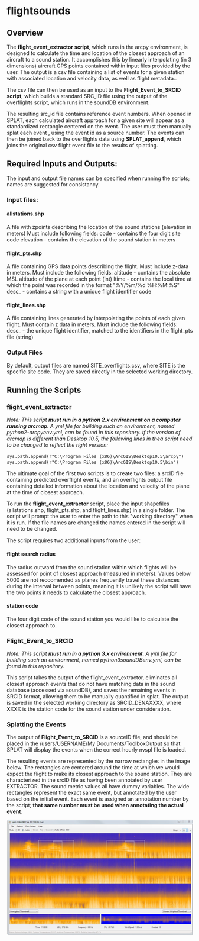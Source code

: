 # flightsounds
## Overview
The **flight_event_extractor script**, which runs in the arcpy environment,  is designed to calculate the time and location of the closest approach of an aircraft to a sound station. It accomplishes this by linearly interpolating (in 3 dimensions) aircraft GPS points contained within input files provided by the user. The output is a csv file containing a list of events for a given station with associated location and velocity data, as well as flight metadata..

The csv file can then be used as an input to the **Flight_Event_to_SRCID script**, which builds a standard SRC_ID file using the output of the overflights script, which runs in the soundDB environment.

The resulting src_id file contains reference event numbers. When opened in SPLAT, each calculated aircraft approach for a given site will appear as a standardized rectangle centered on the event. The user must then manually splat each event , using the event id as a source number. The events can then be joined back to the overflights data using **SPLAT_append**, which joins the original csv flight event file to the results of splatting.

## Required Inputs and Outputs:

The input and output file names can be specified when running the scripts; names are suggested for consistancy.

### Input files:
    
#### allstations.shp
A file with zpoints describing the location of the sound stations (elevation in meters)
    	Must include following fields:
  	  	code - contains the four digit site code
   		 elevation - contains the elevation of the sound station in meters
    
#### flight_pts.shp
A file containing GPS data points describing the flight. Must include z-data in meters.
    	Must include the following fields:
   	 	altitude - contains the absolute MSL altitude of the plane at each point (int)
   	 ltime - contains the local time at which the point was recorded in the format 	"%Y/%m/%d %H:%M:%S"
   	 desc_ - contains a string with a unique flight identifier code
    
#### flight_lines.shp

A file containing lines generated by interpolating the points of each given flight. Must contain z data in meters. 
    Must include the following fields:
desc_ - the unique flight identifier, matched to the identifiers in the flight_pts file (string)


### Output Files
By default, output files are named SITE_overflights.csv, where SITE is the specific site code. They are saved directly in the selected working directory.

## Running the Scripts

### flight_event_extractor

*Note: This script **must run in a python 2.x environment on a computer running arcmap**. A yml file for building such an environment, named python2-arcpyenv.yml, can be found in this repository. If the version of arcmap is different than Desktop 10.5, the following lines in thea script need to be changed to reflect the right version:*
```
sys.path.append(r"C:\Program Files (x86)\ArcGIS\Desktop10.5\arcpy")
sys.path.append(r"C:\Program Files (x86)\ArcGIS\Desktop10.5\bin")
```

The ultimate goal of the first two scripts is to create two files: a srcID file containing predicted overflight events, and an overflights output file containing detailed information about the location and velocity of the plane at the time of closest approach.

To run the **flight_event_extractor** script, place the input shapefiles (allstations.shp, flight_pts.shp, and flight_lines.shp) in a single folder. The script will prompt the user to enter the path to this "working directory" when it is run. If the file names are changed the names entered in the script will need to be changed.

The script requires two additional inputs from the user: 

#### flight search radius 
The radius outward from the sound station within which flights will be assessed for point of closest approach (measured in meters). Values below 5000 are not reccomended as planes frequently travel these distances during the interval between points, meaning it is unlikely the script will have the two points it needs to calculate the closest approach.

#### station code 
The four digit code of the sound station you would like to calculate the closest approach to.

### Flight_Event_to_SRCID

*Note: This script **must run in a python 3.x environment**. A yml file for building such an environment, named python3soundDBenv.yml, can be found in this repository.*

This script takes the output of the flight_event_extractor, eliminates all closest approach events that do not have matching data in the sound database (accessed via soundDB), and saves the remaining events in SRCID format, allowing them to be manually quantified in splat. The output is saved in the selected working directory as SRCID_DENAXXXX, where XXXX is the station code for the sound station under consideration. 

### Splatting the Events

The output of **Flight_Event_to_SRCID** is a sourceID file, and should be placed in the /users/USERNAME/My Documents/ToolboxOutput so that SPLAT will display the events when the correct hourly nvspl file is loaded.

The resulting events are represented by the narrow rectangles in the image below. The rectangles are centered around the time at which we would expect the flight to make its closest approach to the sound station. They are characterized in the srcID file as having been annotated by user EXTRACTOR. The sound metric values all have dummy variables. The wide rectangles represent the exact same event, but annotated by the user based on the initial event. Each event is assigned an annotation number by the script; **that same number must be used when annotating the actual event**.

![alt text](https://github.com/dan-walsh/flightsounds/blob/master/images/working%20in%20splat.JPG "Working in SPLAT")
